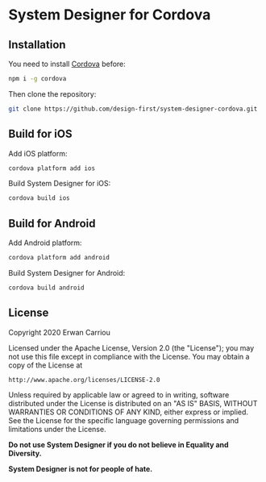 # System Designer for Cordova

## Installation

You need to install [Cordova](http://cordova.apache.org) before: 

```sh
npm i -g cordova
```

Then clone the repository:

```sh
git clone https://github.com/design-first/system-designer-cordova.git
```

## Build for iOS

Add iOS platform:

```sh
cordova platform add ios
```

Build System Designer for iOS:

```sh
cordova build ios
```

## Build for Android

Add Android platform:

```sh
cordova platform add android
```

Build System Designer for Android:

```sh
cordova build android
```

## License

Copyright 2020 Erwan Carriou

Licensed under the Apache License, Version 2.0 (the "License");
you may not use this file except in compliance with the License.
You may obtain a copy of the License at

    http://www.apache.org/licenses/LICENSE-2.0

Unless required by applicable law or agreed to in writing, software
distributed under the License is distributed on an "AS IS" BASIS,
WITHOUT WARRANTIES OR CONDITIONS OF ANY KIND, either express or implied.
See the License for the specific language governing permissions and
limitations under the License. 

**Do not use System Designer if you do not believe in Equality and Diversity.**

**System Designer is not for people of hate.**
